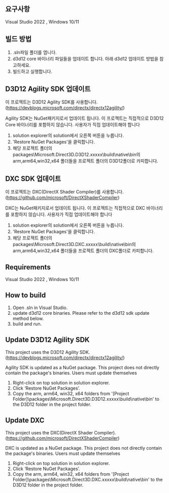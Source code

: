 ## 요구사항
Visual Studio 2022 , Windows 10/11

## 빌드 방법
1. .sln파일 폴더를 엽니다.
2. d3d12 core 바이너리 파일들을 업데이트 합니다. 아래 d3d12 업데이트 방법을 참고하세요.
3. 빌드하고 실행합니다.

## D3D12 Agility SDK 업데이트
이 프로젝트는 D3D12 Agility SDK를 사용합니다.  (https://devblogs.microsoft.com/directx/directx12agility/) 

Agility SDK는 NuGet패키지로서 업데이트 됩니다.
이 프로젝트는 직접적으로 D3D12 Core 바이너리를 포함하지 않습니다. 사용자가 직접 업데이트해야 합니다

1. solution explorer의 solution에서 오른쪽 버튼을 누릅니다.
2. 'Restore NuGet Packages'을 클릭합니다.
3. 해당 프로젝트 폴더의 packages\Microsoft.Direct3D.D3D12.xxxxx\build\native\bin의 arm,arm64,win32,x64 폴더들을 프로젝트 폴더의 D3D12폴더로 카피합니다.

## DXC SDK 업데이트
이 프로젝트는 DXC(DirectX Shader Compiler)를 사용합니다.  (https://github.com/microsoft/DirectXShaderCompiler) 

DXC는 NuGet패키지로서 업데이트 됩니다.
이 프로젝트는 직접적으로 DXC 바이너리를 포함하지 않습니다. 사용자가 직접 업데이트해야 합니다

1. solution explorer의 solution에서 오른쪽 버튼을 누릅니다.
2. 'Restore NuGet Packages'을 클릭합니다.
3. 해당 프로젝트 폴더의 packages\Microsoft.Direct3D.DXC.xxxxx\build\native\bin의 arm,arm64,win32,x64 폴더들을 프로젝트 폴더의 DXC폴더로 카피합니다.


## Requirements
Visual Studio 2022 , Windows 10/11

## How to build
1. Open .sln in Visual Studio.
2. update d3d12 core binaries. Please refer to the d3d12 sdk update method below.
3. build and run.
      
## Update D3D12 Agility SDK
This project uses the D3D12 Agility SDK. (https://devblogs.microsoft.com/directx/directx12agility/)

Agility SDK is updated as a NuGet package.
This project does not directly contain the package's binaries. Users must update themselves

1. Right-click on top solution in solution explorer.
2. Click ‘Restore NuGet Packages’.
3. Copy the arm, arm64, win32, x64 folders from '[Project Folder]\packages\Microsoft.Direct3D.D3D12.xxxxx\build\native\bin' to the D3D12 folder in the project folder.

## Update DXC
This project uses the DXC(DirectX Shader Compiler). (https://github.com/microsoft/DirectXShaderCompiler)

DXC is updated as a NuGet package.
This project does not directly contain the package's binaries. Users must update themselves

1. Right-click on top solution in solution explorer.
2. Click ‘Restore NuGet Packages’.
3. Copy the arm, arm64, win32, x64 folders from '[Project Folder]\packages\Microsoft.Direct3D.DXC.xxxxx\build\native\bin' to the D3D12 folder in the project folder.
   

